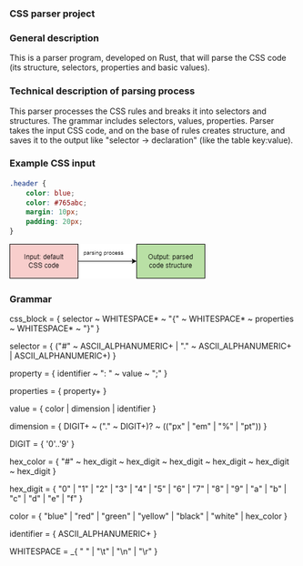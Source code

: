 ### CSS parser project

### General description
This is a parser program, developed on Rust, that will parse the CSS code (its structure, selectors, properties and basic values). 

### Technical description of parsing process
This parser processes the CSS rules and breaks it into selectors and structures. The grammar includes selectors, values, properties. Parser takes the input CSS code, and on the base of rules creates structure, and saves it to the output like "selector -> declaration" (like the table key:value).

### Example CSS input
```CSS
.header {
    color: blue;
    color: #765abc;
    margin: 10px;
    padding: 20px;
}
```

![CSS parsing process](assets/css_parser.png)

### Grammar
css_block = { selector ~ WHITESPACE* ~ "{" ~ WHITESPACE* ~ properties ~ WHITESPACE* ~ "}" }

selector = { 
    ("#" ~ ASCII_ALPHANUMERIC+ 
    | "." ~ ASCII_ALPHANUMERIC+ 
    | ASCII_ALPHANUMERIC+)
}

property = { identifier ~ ": " ~ value ~ ";" }

properties = { property+ }

value = { color | dimension | identifier }

dimension = { DIGIT+ ~ ("." ~ DIGIT+)? ~ (("px" | "em" | "%" | "pt")) }

DIGIT = { '0'..'9' }

hex_color = { 
    "#" ~ hex_digit ~ hex_digit ~ hex_digit ~ hex_digit ~ hex_digit ~ hex_digit 
}

hex_digit = { "0" | "1" | "2" | "3" | "4" | "5" | "6" | "7" | "8" | "9" | "a" 
| "b" | "c" | "d" | "e" | "f" }

color = { "blue" | "red" | "green" | "yellow" | "black" | "white" | hex_color }

identifier = { ASCII_ALPHANUMERIC+ }

WHITESPACE = _{ " " | "\t" | "\n" | "\r" }
